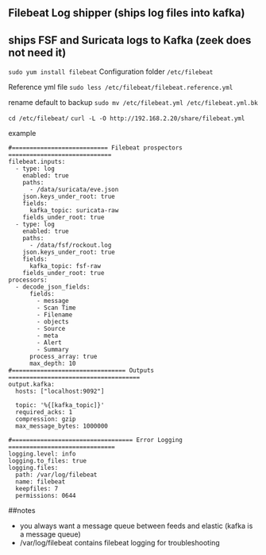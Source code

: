 ## Filebeat Log shipper (ships log files into kafka)

## ships FSF and Suricata logs to Kafka (zeek does not need it)
`sudo yum install filebeat`
Configuration folder
`/etc/filebeat`

Reference yml file
`sudo less /etc/filebeat/filebeat.reference.yml`

rename default to backup
`sudo mv /etc/filebeat.yml /etc/filebeat.yml.bk`


`cd /etc/filebeat/`
`curl -L -O http://192.168.2.20/share/filebeat.yml`

example
```
#=========================== Filebeat prospectors =============================
filebeat.inputs:
  - type: log
    enabled: true
    paths:
      - /data/suricata/eve.json
    json.keys_under_root: true
    fields:
      kafka_topic: suricata-raw
    fields_under_root: true
  - type: log
    enabled: true
    paths:
      - /data/fsf/rockout.log
    json.keys_under_root: true
    fields:
      kafka_topic: fsf-raw
    fields_under_root: true
processors:
  - decode_json_fields:
      fields:
        - message
        - Scan Time
        - Filename
        - objects
        - Source
        - meta
        - Alert
        - Summary
      process_array: true
      max_depth: 10
#================================ Outputs =====================================
output.kafka:
  hosts: ["localhost:9092"]

  topic: '%{[kafka_topic]}'
  required_acks: 1
  compression: gzip
  max_message_bytes: 1000000

#================================== Error Logging ==============================
logging.level: info
logging.to_files: true
logging.files:
  path: /var/log/filebeat
  name: filebeat
  keepfiles: 7
  permissions: 0644
```

##notes
- you always want a message queue between feeds and elastic (kafka is a message queue)
- /var/log/filebeat contains filebeat logging for troubleshooting
